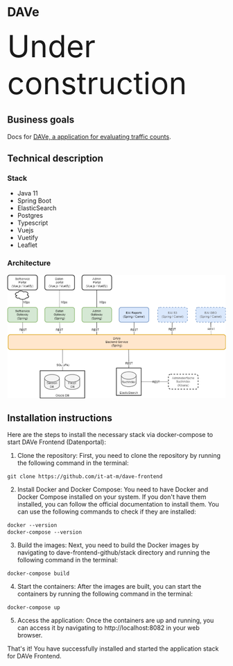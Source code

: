 # DAVe

<span style="font-size:5.0em;">Under construction</span>

## Business goals
Docs for [DAVe, a application for evaluating traffic counts](https://opensource.muenchen.de/software/dave.html).

## Technical description

### Stack
* Java 11
* Spring Boot
* ElasticSearch
* Postgres
* Typescript
* Vuejs
* Vuetify
* Leaflet

### Architecture

![Architecture](img/DAVe_Architektur_LS2.drawio.png)

## Installation instructions

Here are the steps to install the necessary stack via docker-compose to start DAVe Frontend (Datenportal):

1. Clone the repository: First, you need to clone the repository by running the following command in the terminal:
```
git clone https://github.com/it-at-m/dave-frontend
```

2. Install Docker and Docker Compose: You need to have Docker and Docker Compose installed on your system. If you don't have them installed, you can follow the official documentation to install them. You can use the following commands to check if they are installed:
```
docker --version
docker-compose --version
```

3. Build the images: Next, you need to build the Docker images by navigating to dave-frontend-github/stack directory and running the following command in the terminal:
```
docker-compose build
```

4. Start the containers: After the images are built, you can start the containers by running the following command in the terminal:
```
docker-compose up
```

5. Access the application: Once the containers are up and running, you can access it by navigating to http://localhost:8082 in your web browser.

That's it! You have successfully installed and started the application stack for DAVe Frontend.
